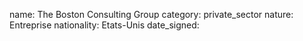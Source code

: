 name: The Boston Consulting Group
category: private_sector
nature:  Entreprise
nationality: Etats-Unis
date_signed:
    